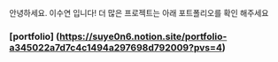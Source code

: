 안녕하세요. 이수연 입니다! 더 많은 프로젝트는 아래 포트폴리오를 확인 해주세요
### [portfolio] (https://suye0n6.notion.site/portfolio-a345022a7d7c4c1494a297698d792009?pvs=4)
